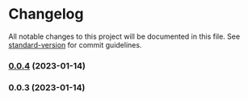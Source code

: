 # Changelog

All notable changes to this project will be documented in this file. See [standard-version](https://github.com/conventional-changelog/standard-version) for commit guidelines.

### [0.0.4](https://github.com/Spyna/pretty-jwt/compare/v0.0.3...v0.0.4) (2023-01-14)

### 0.0.3 (2023-01-14)
